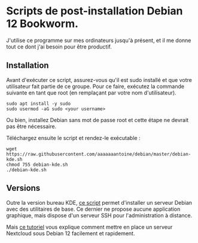 # Scripts de post-installation Debian 12 Bookworm.

J'utilise ce programme sur mes ordinateurs jusqu'à présent, et il me donne tout ce dont j'ai besoin pour être productif.

## Installation

Avant d'exécuter ce script, assurez-vous qu'il est sudo installé et que votre utilisateur fait partie de ce groupe. Pour ce faire, exécutez la commande suivante en tant que root (en remplaçant <your username> par votre nom d'utilisateur).

```
sudo apt install -y sudo
sudo usermod -aG sudo <your username>
```

Ou bien, installez Debian sans mot de passe root et cette étape ne devrait pas être nécessaire.

Téléchargez ensuite le script et rendez-le exécutable :


```
wget https://raw.githubusercontent.com/aaaaaaantoine/debian/master/debian-kde.sh
chmod 755 debian-kde.sh
./debian-kde.sh
```

## Versions

Outre la version bureau KDE, [ce script](https://github.com/aaaaaaantoine/debian/blob/main/debian-server) permet d'installer un serveur Debian avec des utilitaires de base. Ce dernier ne propose aucune application graphique, mais dispose d'un serveur SSH pour l'administration à distance. 

Mais [ce tutoriel](https://github.com/aaaaaaantoine/debian-nextcloud) vous explique comment mettre en place un serveur Nextcloud sous Debian 12 facilement et rapidement.
